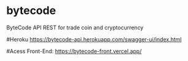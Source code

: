 # bytecode
ByteCode API REST for trade coin and cryptocurrency

#Heroku
https://bytecode-api.herokuapp.com/swagger-ui/index.html

#Acess Front-End: https://bytecode-front.vercel.app/
